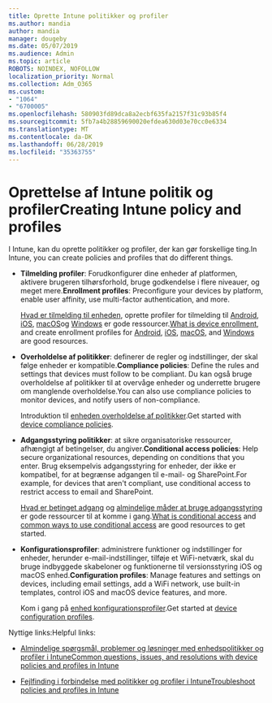 ```yaml
---
title: Oprette Intune politikker og profiler
ms.author: mandia
author: mandia
manager: dougeby
ms.date: 05/07/2019
ms.audience: Admin
ms.topic: article
ROBOTS: NOINDEX, NOFOLLOW
localization_priority: Normal
ms.collection: Adm_O365
ms.custom:
- "1064"
- "6700005"
ms.openlocfilehash: 580903fd89dca8a2ecbf635fa2157f31c93b85f4
ms.sourcegitcommit: 5fb7a4b28859690020efdea630d03e70cc0e6334
ms.translationtype: MT
ms.contentlocale: da-DK
ms.lasthandoff: 06/28/2019
ms.locfileid: "35363755"
---
```

# <a name="creating-intune-policy-and-profiles"></a><span data-ttu-id="c7f2c-102">Oprettelse af Intune politik og profiler</span><span class="sxs-lookup"><span data-stu-id="c7f2c-102">Creating Intune policy and profiles</span></span>

<span data-ttu-id="c7f2c-103">I Intune, kan du oprette politikker og profiler, der kan gør forskellige ting.</span><span class="sxs-lookup"><span data-stu-id="c7f2c-103">In Intune, you can create policies and profiles that do different things.</span></span>

- <span data-ttu-id="c7f2c-104">**Tilmelding profiler**: Forudkonfigurer dine enheder af platformen, aktivere brugeren tilhørsforhold, bruge godkendelse i flere niveauer, og meget mere.</span><span class="sxs-lookup"><span data-stu-id="c7f2c-104">**Enrollment profiles**: Preconfigure your devices by platform, enable user affinity, use multi-factor authentication, and more.</span></span>

  <span data-ttu-id="c7f2c-105">[Hvad er tilmelding til enheden](https://docs.microsoft.com/intune/device-enrollment), oprette profiler for tilmelding til [Android](https://docs.microsoft.com/intune/android-enroll), [iOS](https://docs.microsoft.com/intune/ios-enroll), [macOS](https://docs.microsoft.com/intune/macos-enroll)og [Windows](https://docs.microsoft.com/intune/windows-enrollment-methods) er gode ressourcer.</span><span class="sxs-lookup"><span data-stu-id="c7f2c-105">[What is device enrollment](https://docs.microsoft.com/intune/device-enrollment), and create enrollment profiles for [Android](https://docs.microsoft.com/intune/android-enroll), [iOS](https://docs.microsoft.com/intune/ios-enroll), [macOS](https://docs.microsoft.com/intune/macos-enroll), and [Windows](https://docs.microsoft.com/intune/windows-enrollment-methods) are good resources.</span></span>

- <span data-ttu-id="c7f2c-106">**Overholdelse af politikker**: definerer de regler og indstillinger, der skal følge enheder er kompatible.</span><span class="sxs-lookup"><span data-stu-id="c7f2c-106">**Compliance policies**: Define the rules and settings that devices must follow to be compliant.</span></span> <span data-ttu-id="c7f2c-107">Du kan også bruge overholdelse af politikker til at overvåge enheder og underrette brugere om manglende overholdelse.</span><span class="sxs-lookup"><span data-stu-id="c7f2c-107">You can also use compliance policies to monitor devices, and notify users of non-compliance.</span></span>

  <span data-ttu-id="c7f2c-108">Introduktion til [enheden overholdelse af politikker](https://docs.microsoft.com/intune/device-compliance-get-started).</span><span class="sxs-lookup"><span data-stu-id="c7f2c-108">Get started with [device compliance policies](https://docs.microsoft.com/intune/device-compliance-get-started).</span></span>
- <span data-ttu-id="c7f2c-109">**Adgangsstyring politikker**: at sikre organisatoriske ressourcer, afhængigt af betingelser, du angiver.</span><span class="sxs-lookup"><span data-stu-id="c7f2c-109">**Conditional access policies**: Help secure organizational resources, depending on conditions that you enter.</span></span> <span data-ttu-id="c7f2c-110">Brug eksempelvis adgangsstyring for enheder, der ikke er kompatibel, for at begrænse adgangen til e-mail- og SharePoint.</span><span class="sxs-lookup"><span data-stu-id="c7f2c-110">For example, for devices that aren't compliant, use conditional access to restrict access to email and SharePoint.</span></span>

  <span data-ttu-id="c7f2c-111">[Hvad er betinget adgang](https://docs.microsoft.com/intune/conditional-access) og [almindelige måder at bruge adgangsstyring](https://docs.microsoft.com/intune/conditional-access-intune-common-ways-use) er gode ressourcer til at komme i gang.</span><span class="sxs-lookup"><span data-stu-id="c7f2c-111">[What is conditional access](https://docs.microsoft.com/intune/conditional-access) and [common ways to use conditional access](https://docs.microsoft.com/intune/conditional-access-intune-common-ways-use) are good resources to get started.</span></span>

- <span data-ttu-id="c7f2c-112">**Konfigurationsprofiler**: administrere funktioner og indstillinger for enheder, herunder e-mail-indstillinger, tilføje et WiFi-netværk, skal du bruge indbyggede skabeloner og funktionerne til versionsstyring iOS og macOS enhed.</span><span class="sxs-lookup"><span data-stu-id="c7f2c-112">**Configuration profiles**: Manage features and settings on devices, including email settings, add a WiFi network, use built-in templates, control iOS and macOS device features, and more.</span></span>

  <span data-ttu-id="c7f2c-113">Kom i gang på [enhed konfigurationsprofiler](https://docs.microsoft.com/intune/device-profiles).</span><span class="sxs-lookup"><span data-stu-id="c7f2c-113">Get started at [device configuration profiles](https://docs.microsoft.com/intune/device-profiles).</span></span>

<span data-ttu-id="c7f2c-114">Nyttige links:</span><span class="sxs-lookup"><span data-stu-id="c7f2c-114">Helpful links:</span></span>

- [<span data-ttu-id="c7f2c-115">Almindelige spørgsmål, problemer og løsninger med enhedspolitikker og profiler i Intune</span><span class="sxs-lookup"><span data-stu-id="c7f2c-115">Common questions, issues, and resolutions with device policies and profiles in Intune</span></span>](https://docs.microsoft.com/intune/device-profile-troubleshoot)

- [<span data-ttu-id="c7f2c-116">Fejlfinding i forbindelse med politikker og profiler i Intune</span><span class="sxs-lookup"><span data-stu-id="c7f2c-116">Troubleshoot policies and profiles in Intune</span></span>](https://docs.microsoft.com/intune/troubleshoot-policies-in-microsoft-intune)
